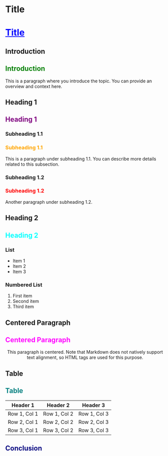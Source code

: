 <!-- This is a comment. Comments are not rendered in Markdown. -->

# Title
#  <span style="color:blue; text-decoration:underline;">Title</span>
## Introduction
## <span style="color:green;">Introduction</span>

This is a paragraph where you introduce the topic. You can provide an overview and context here.

## Heading 1
## <span style="color:purple;">Heading 1</span>


### Subheading 1.1
### <span style="color:orange;">Subheading 1.1</span>


This is a paragraph under subheading 1.1. You can describe more details related to this subsection.

### Subheading 1.2
### <span style="color:red;">Subheading 1.2</span>

Another paragraph under subheading 1.2. 

## Heading 2
## <span style="color:cyan;">Heading 2</span>

### List

- Item 1
- Item 2
- Item 3

### Numbered List

1. First item
2. Second item
3. Third item

## Centered Paragraph
## <span style="color:magenta;">Centered Paragraph</span>

<p align="center">This paragraph is centered. Note that Markdown does not natively support text alignment, so HTML tags are used for this purpose.</p>

## Table
## <span style="color:teal;">Table</span>


| Header 1 | Header 2 | Header 3 |
|----------|----------|----------|
| Row 1, Col 1 | Row 1, Col 2 | Row 1, Col 3 |
| Row 2, Col 1 | Row 2, Col 2 | Row 2, Col 3 |
| Row 3, Col 1 | Row 3, Col 2 | Row 3, Col 3 |
## <span style="color:navy;">Conclusion</span>


